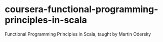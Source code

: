 # coursera-functional-programming-principles-in-scala
Functional Programming Principles in Scala, taught by Martin Odersky
